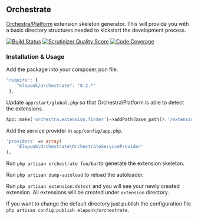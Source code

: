 ## Orchestrate

[Orchestra/Platform](http://orchestraplatform.com/) extension skeleton generator.  This will provide you with a basic directory structures needed to kickstart the development process.

[![Build Status](https://travis-ci.org/elepunk/orchestrate.png?branch=master)](https://travis-ci.org/elepunk/orchestrate)
[![Scrutinizer Quality Score](https://scrutinizer-ci.com/g/elepunk/orchestrate/badges/quality-score.png?s=ed3dc42b70b401103d1e4a919df828499a9c3182)](https://scrutinizer-ci.com/g/elepunk/orchestrate/)
[![Code Coverage](https://scrutinizer-ci.com/g/elepunk/orchestrate/badges/coverage.png?s=b3518671ab38232ce352aeeb4458ca4fa7ae24ca)](https://scrutinizer-ci.com/g/elepunk/orchestrate/)

### Installation & Usage

Add the package into your composer.json file.

```javascript
"require": {
    "elepunk/orchestrate": "0.2.*"
 },
 ```

Update ```app/start/global.php``` so that Orchestra\Platform is able to detect the extensions.

```php
App::make('orchestra.extension.finder')->addPath(base_path().'/extensions/*/*/');
```

Add the service provider in ```app/config/app.php```.

```php
'providers' => array(
    'Elepunk\Orchestrate\OrchestrateServiceProvider'
),
```

Run ```php artisan orchestrate foo/bar```to generate the extension skeleton.

Run ```php artisan dump-autoload``` to reload the autoloader.

Run ```php artisan extension:detect``` and you will see your newly created extension. All extensions will be created under ```extension``` directory.

If you want to change the default directory just publish the configuration file ```php artisan config:publish elepunk/orchestrate```.